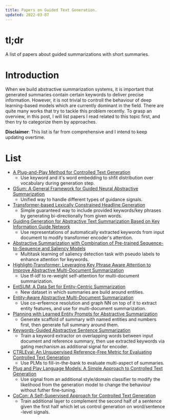 ```yaml
---
title: Papers on Guided Text Generation.
updated: 2022-03-07
---
```


# tl;dr

A list of papers about guided summarizations with short summaries.

# Introduction

When we build abstractive summarization systems, it is important that generated summaries contain certain keywords to deliver precise information.
However, it is not trivial to controll the behaviour of deep learning-based models which are currently dominant in the field.
There are quite many works that try to tackle this problem recently.
To grasp an overview, in this post, I will list papers I read related to this topic first, and then try to categorize them by approaches.

**Disclaimer**: This list is far from comprehensive and I intend to keep updating overtime.

# List

- [A Plug-and-Play Method for Controlled Text Generation](https://aclanthology.org/2021.findings-emnlp.334)
  - Use keyword and it's word embedding to shfit distribution over vocabulary during generation step.
- [GSum: A General Framework for Guided Neural Abstractive Summarization](https://aclanthology.org/2021.naacl-main.384/)
  - Unified way to handle different types of guidance signals.
- [Transformer-based Lexically Constrained Headline Generation](https://aclanthology.org/2021.emnlp-main.335/)
  - Simple guaranteed way to include provided keywords/key phrases by generating bi-directionally from given words.
- [Guiding Generation for Abstractive Text Summarization Based on Key Information Guide Network](https://aclanthology.org/N18-2009)
  - Use representations of automatically extracted keywords from input document to modify transformer encoder's attention.
- [Abstractive Summarization with Combination of Pre-trained Sequence-to-Sequence and Saliency Models](https://arxiv.org/abs/2003.13028)
  - Multitask learning of saliency detection task with pseudo labels to enhance attention for keywords.
- [Highlight-Transformer: Leveraging Key Phrase Aware Attention to Improve Abstractive Multi-Document Summarization](https://aclanthology.org/2021.findings-acl.445)
  - Use tf-idf to re-weight self-attention for multi-document summarization.
- [EntSUM: A Data Set for Entity-Centric Summarization](http://arxiv.org/abs/2204.02213)
  - New dataset in which summaries are build around entities.
- [Entity-Aware Abstractive Multi-Document Summarization](https://aclanthology.org/2021.findings-acl.30)
  - Use co-erfeernce resolution and graph NN on top of it to extract entity features, and use for multi-document summarization.
- [Planning with Learned Entity Prompts for Abstractive Summarization](https://direct.mit.edu/tacl/article/doi/10.1162/tacl_a_00438/108867/Planning-with-Learned-Entity-Prompts-for)
  - Generate scaffold of summary with named entities and numbers first, then generate full summary around them.
- [Keywords-Guided Abstractive Sentence Summarization](https://ojs.aaai.org/index.php/AAAI/article/view/6333)
  - Train a keyword extractor on overlapping words between input document and reference summary, then use extracted keywords via gating mechanism as additional signal for encoder.
- [CTRLEval: An Unsupervised Reference-Free Metric for Evaluating Controlled Text Generation](http://arxiv.org/abs/2204.00862)
  - Use PLMs to fill-in-the-bank to evaluate multi-aspect of summaries.
- [Plug and Play Language Models: A Simple Approach to Controlled Text Generation](https://openreview.net/forum?id=H1edEyBKDS)
  - Use signal from an additional style/domain classifier to modify the likelihood from the generation model to change the behaviour without futher fine-tuning.
- [CoCon: A Self-Supervised Approach for Controlled Text Generation](https://openreview.net/forum?id=VD_ozqvBy4W)
  - Train additional layer to complement the second half of a sentence given the first half which let us control generation on word/sentence -level signals.
